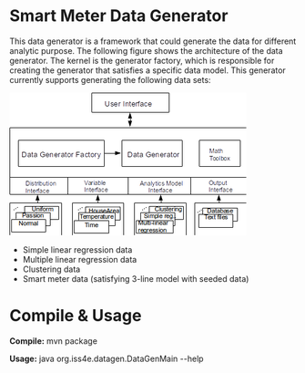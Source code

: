 Smart Meter Data Generator
======================
This data generator is a framework that could generate the data for different analytic purpose. The following figure shows the architecture of the data generator. The kernel is the generator factory, which is responsible for creating the generator that satisfies a specific data model. This generator currently supports generating the following data sets:

![Data Generator Architecutre](architecture.png "Data generator")

* Simple linear regression data
* Multiple linear regression data
* Clustering data
* Smart meter data (satisfying 3-line model with seeded data)

Compile & Usage
=====================
**Compile:** mvn package

**Usage:** java org.iss4e.datagen.DataGenMain --help
